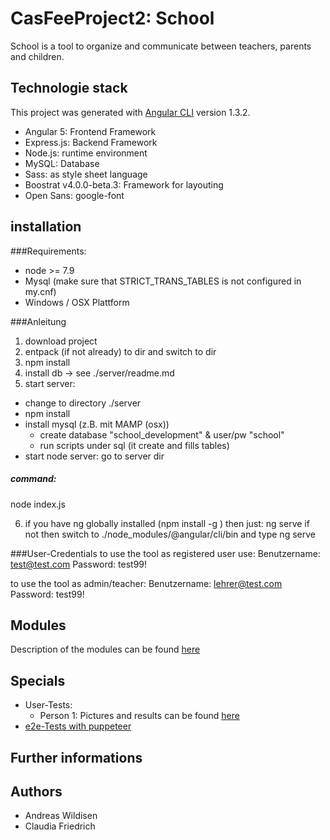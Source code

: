 # CasFeeProject2: School
School is a tool to organize and communicate between teachers, parents and children. 

## Technologie stack
This project was generated with [Angular CLI](https://github.com/angular/angular-cli) version 1.3.2.

- Angular 5: Frontend Framework
- Express.js: Backend Framework
- Node.js: runtime environment
- MySQL: Database
- Sass: as style sheet language
- Boostrat v4.0.0-beta.3: Framework for layouting
- Open Sans: google-font

## installation
###Requirements:
- node >= 7.9
- Mysql (make sure that STRICT_TRANS_TABLES is not configured in my.cnf)
- Windows / OSX Plattform

###Anleitung
1) download project
2) entpack (if not already) to dir and switch to dir
3) npm install
4) install db -> see ./server/readme.md
5) start server:
  - change to directory ./server 
  - npm install </li>
  - install mysql (z.B. mit MAMP (osx))
    - create database "school_development" & user/pw "school"
    - run scripts under sql (it create and fills tables)
  - start node server:
  go to server dir 
  <h5>command:</h5>
  node index.js 

6) if you have ng globally installed (npm install -g ) then just:
ng serve 
if not then switch to ./node_modules/@angular/cli/bin and type ng serve

###User-Credentials
to use the tool as registered user use:
Benutzername: test@test.com
Password: test99!

to use the tool as admin/teacher:
Benutzername: lehrer@test.com
Password: test99!

## Modules
Description of the modules can be found [here](https://github.com/eyesight/cas-fee-project2/blob/master/_01admin-stuff/00_modul-definition.md)

## Specials

- User-Tests: 
  - Person 1: Pictures and results can be found [here](https://github.com/eyesight/cas-fee-project2/blob/master/_04UserTests/User-Test_Jonas.md)
- [e2e-Tests with puppeteer](https://github.com/eyesight/cas-fee-project2/blob/master/e2e_test_puppeteer)

## Further informations


## Authors
- Andreas Wildisen
- Claudia Friedrich

